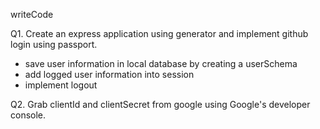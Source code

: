 writeCode

Q1. Create an  express application using generator and implement github login using passport.

- save user information in local database by creating a userSchema
- add logged user information into session
- implement logout

Q2. Grab clientId and clientSecret from google using Google's developer console.
